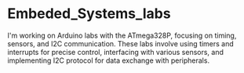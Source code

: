# Embeded_Systems_labs
I'm working on Arduino labs with the ATmega328P, focusing on timing, sensors, and I2C communication. These labs involve using timers and interrupts for precise control, interfacing with various sensors, and implementing I2C protocol for data exchange with peripherals.
